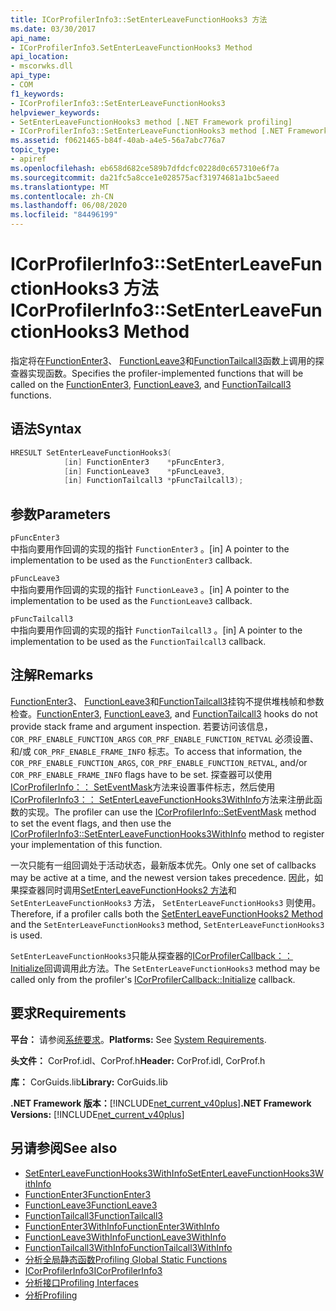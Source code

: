 ```yaml
---
title: ICorProfilerInfo3::SetEnterLeaveFunctionHooks3 方法
ms.date: 03/30/2017
api_name:
- ICorProfilerInfo3.SetEnterLeaveFunctionHooks3 Method
api_location:
- mscorwks.dll
api_type:
- COM
f1_keywords:
- ICorProfilerInfo3::SetEnterLeaveFunctionHooks3
helpviewer_keywords:
- SetEnterLeaveFunctionHooks3 method [.NET Framework profiling]
- ICorProfilerInfo3::SetEnterLeaveFunctionHooks3 method [.NET Framework profiling]
ms.assetid: f0621465-b84f-40ab-a4e5-56a7abc776a7
topic_type:
- apiref
ms.openlocfilehash: eb658d682ce589b7dfdcfc0228d0c657310e6f7a
ms.sourcegitcommit: da21fc5a8cce1e028575acf31974681a1bc5aeed
ms.translationtype: MT
ms.contentlocale: zh-CN
ms.lasthandoff: 06/08/2020
ms.locfileid: "84496199"
---
```

# <a name="icorprofilerinfo3setenterleavefunctionhooks3-method"></a><span data-ttu-id="4ebbf-102">ICorProfilerInfo3::SetEnterLeaveFunctionHooks3 方法</span><span class="sxs-lookup"><span data-stu-id="4ebbf-102">ICorProfilerInfo3::SetEnterLeaveFunctionHooks3 Method</span></span>
<span data-ttu-id="4ebbf-103">指定将在[FunctionEnter3](functionenter3-function.md)、 [FunctionLeave3](functionleave3-function.md)和[FunctionTailcall3](functiontailcall3-function.md)函数上调用的探查器实现函数。</span><span class="sxs-lookup"><span data-stu-id="4ebbf-103">Specifies the profiler-implemented functions that will be called on the [FunctionEnter3](functionenter3-function.md), [FunctionLeave3](functionleave3-function.md), and [FunctionTailcall3](functiontailcall3-function.md) functions.</span></span>  
  
## <a name="syntax"></a><span data-ttu-id="4ebbf-104">语法</span><span class="sxs-lookup"><span data-stu-id="4ebbf-104">Syntax</span></span>  
  
```cpp  
HRESULT SetEnterLeaveFunctionHooks3(  
            [in] FunctionEnter3    *pFuncEnter3,  
            [in] FunctionLeave3    *pFuncLeave3,  
            [in] FunctionTailcall3 *pFuncTailcall3);  
```  
  
## <a name="parameters"></a><span data-ttu-id="4ebbf-105">参数</span><span class="sxs-lookup"><span data-stu-id="4ebbf-105">Parameters</span></span>  
 `pFuncEnter3`  
 <span data-ttu-id="4ebbf-106">中指向要用作回调的实现的指针 `FunctionEnter3` 。</span><span class="sxs-lookup"><span data-stu-id="4ebbf-106">[in] A pointer to the implementation to be used as the `FunctionEnter3` callback.</span></span>  
  
 `pFuncLeave3`  
 <span data-ttu-id="4ebbf-107">中指向要用作回调的实现的指针 `FunctionLeave3` 。</span><span class="sxs-lookup"><span data-stu-id="4ebbf-107">[in] A pointer to the implementation to be used as the `FunctionLeave3` callback.</span></span>  
  
 `pFuncTailcall3`  
 <span data-ttu-id="4ebbf-108">中指向要用作回调的实现的指针 `FunctionTailcall3` 。</span><span class="sxs-lookup"><span data-stu-id="4ebbf-108">[in] A pointer to the implementation to be used as the `FunctionTailcall3` callback.</span></span>  
  
## <a name="remarks"></a><span data-ttu-id="4ebbf-109">注解</span><span class="sxs-lookup"><span data-stu-id="4ebbf-109">Remarks</span></span>  
 <span data-ttu-id="4ebbf-110">[FunctionEnter3](functionenter3-function.md)、 [FunctionLeave3](functionleave3-function.md)和[FunctionTailcall3](functiontailcall3-function.md)挂钩不提供堆栈帧和参数检查。</span><span class="sxs-lookup"><span data-stu-id="4ebbf-110">[FunctionEnter3](functionenter3-function.md), [FunctionLeave3](functionleave3-function.md), and [FunctionTailcall3](functiontailcall3-function.md) hooks do not provide stack frame and argument inspection.</span></span> <span data-ttu-id="4ebbf-111">若要访问该信息， `COR_PRF_ENABLE_FUNCTION_ARGS` `COR_PRF_ENABLE_FUNCTION_RETVAL` 必须设置、和/或 `COR_PRF_ENABLE_FRAME_INFO` 标志。</span><span class="sxs-lookup"><span data-stu-id="4ebbf-111">To access that information, the `COR_PRF_ENABLE_FUNCTION_ARGS`, `COR_PRF_ENABLE_FUNCTION_RETVAL`, and/or  `COR_PRF_ENABLE_FRAME_INFO` flags have to be set.</span></span> <span data-ttu-id="4ebbf-112">探查器可以使用[ICorProfilerInfo：： SetEventMask](icorprofilerinfo-seteventmask-method.md)方法来设置事件标志，然后使用[ICorProfilerInfo3：： SetEnterLeaveFunctionHooks3WithInfo](icorprofilerinfo3-setenterleavefunctionhooks3withinfo-method.md)方法来注册此函数的实现。</span><span class="sxs-lookup"><span data-stu-id="4ebbf-112">The profiler can use the [ICorProfilerInfo::SetEventMask](icorprofilerinfo-seteventmask-method.md) method to set the event flags, and then use the [ICorProfilerInfo3::SetEnterLeaveFunctionHooks3WithInfo](icorprofilerinfo3-setenterleavefunctionhooks3withinfo-method.md) method to register your implementation of this function.</span></span>  
  
 <span data-ttu-id="4ebbf-113">一次只能有一组回调处于活动状态，最新版本优先。</span><span class="sxs-lookup"><span data-stu-id="4ebbf-113">Only one set of callbacks may be active at a time, and the newest version takes precedence.</span></span> <span data-ttu-id="4ebbf-114">因此，如果探查器同时调用[SetEnterLeaveFunctionHooks2 方法](icorprofilerinfo2-setenterleavefunctionhooks2-method.md)和 `SetEnterLeaveFunctionHooks3` 方法， `SetEnterLeaveFunctionHooks3` 则使用。</span><span class="sxs-lookup"><span data-stu-id="4ebbf-114">Therefore, if a profiler calls both the [SetEnterLeaveFunctionHooks2 Method](icorprofilerinfo2-setenterleavefunctionhooks2-method.md) and the `SetEnterLeaveFunctionHooks3` method, `SetEnterLeaveFunctionHooks3` is used.</span></span>  
  
 <span data-ttu-id="4ebbf-115">`SetEnterLeaveFunctionHooks3`只能从探查器的[ICorProfilerCallback：： Initialize](icorprofilercallback-initialize-method.md)回调调用此方法。</span><span class="sxs-lookup"><span data-stu-id="4ebbf-115">The `SetEnterLeaveFunctionHooks3` method may be called only from the profiler's [ICorProfilerCallback::Initialize](icorprofilercallback-initialize-method.md) callback.</span></span>  
  
## <a name="requirements"></a><span data-ttu-id="4ebbf-116">要求</span><span class="sxs-lookup"><span data-stu-id="4ebbf-116">Requirements</span></span>  
 <span data-ttu-id="4ebbf-117">**平台：** 请参阅[系统要求](../../get-started/system-requirements.md)。</span><span class="sxs-lookup"><span data-stu-id="4ebbf-117">**Platforms:** See [System Requirements](../../get-started/system-requirements.md).</span></span>  
  
 <span data-ttu-id="4ebbf-118">**头文件：** CorProf.idl、CorProf.h</span><span class="sxs-lookup"><span data-stu-id="4ebbf-118">**Header:** CorProf.idl, CorProf.h</span></span>  
  
 <span data-ttu-id="4ebbf-119">**库：** CorGuids.lib</span><span class="sxs-lookup"><span data-stu-id="4ebbf-119">**Library:** CorGuids.lib</span></span>  
  
 <span data-ttu-id="4ebbf-120">**.NET Framework 版本：**[!INCLUDE[net_current_v40plus](../../../../includes/net-current-v40plus-md.md)]</span><span class="sxs-lookup"><span data-stu-id="4ebbf-120">**.NET Framework Versions:** [!INCLUDE[net_current_v40plus](../../../../includes/net-current-v40plus-md.md)]</span></span>  
  
## <a name="see-also"></a><span data-ttu-id="4ebbf-121">另请参阅</span><span class="sxs-lookup"><span data-stu-id="4ebbf-121">See also</span></span>

- [<span data-ttu-id="4ebbf-122">SetEnterLeaveFunctionHooks3WithInfo</span><span class="sxs-lookup"><span data-stu-id="4ebbf-122">SetEnterLeaveFunctionHooks3WithInfo</span></span>](icorprofilerinfo3-setenterleavefunctionhooks3withinfo-method.md)
- [<span data-ttu-id="4ebbf-123">FunctionEnter3</span><span class="sxs-lookup"><span data-stu-id="4ebbf-123">FunctionEnter3</span></span>](functionenter3-function.md)
- [<span data-ttu-id="4ebbf-124">FunctionLeave3</span><span class="sxs-lookup"><span data-stu-id="4ebbf-124">FunctionLeave3</span></span>](functionleave3-function.md)
- [<span data-ttu-id="4ebbf-125">FunctionTailcall3</span><span class="sxs-lookup"><span data-stu-id="4ebbf-125">FunctionTailcall3</span></span>](functiontailcall3-function.md)
- [<span data-ttu-id="4ebbf-126">FunctionEnter3WithInfo</span><span class="sxs-lookup"><span data-stu-id="4ebbf-126">FunctionEnter3WithInfo</span></span>](functionenter3withinfo-function.md)
- [<span data-ttu-id="4ebbf-127">FunctionLeave3WithInfo</span><span class="sxs-lookup"><span data-stu-id="4ebbf-127">FunctionLeave3WithInfo</span></span>](functionleave3withinfo-function.md)
- [<span data-ttu-id="4ebbf-128">FunctionTailcall3WithInfo</span><span class="sxs-lookup"><span data-stu-id="4ebbf-128">FunctionTailcall3WithInfo</span></span>](functiontailcall3withinfo-function.md)
- [<span data-ttu-id="4ebbf-129">分析全局静态函数</span><span class="sxs-lookup"><span data-stu-id="4ebbf-129">Profiling Global Static Functions</span></span>](profiling-global-static-functions.md)
- [<span data-ttu-id="4ebbf-130">ICorProfilerInfo3</span><span class="sxs-lookup"><span data-stu-id="4ebbf-130">ICorProfilerInfo3</span></span>](icorprofilerinfo3-interface.md)
- [<span data-ttu-id="4ebbf-131">分析接口</span><span class="sxs-lookup"><span data-stu-id="4ebbf-131">Profiling Interfaces</span></span>](profiling-interfaces.md)
- [<span data-ttu-id="4ebbf-132">分析</span><span class="sxs-lookup"><span data-stu-id="4ebbf-132">Profiling</span></span>](index.md)
